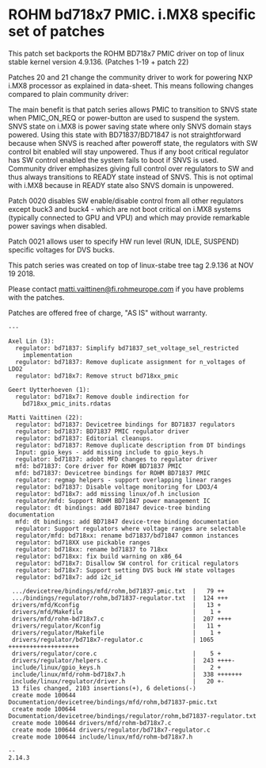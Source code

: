 # ROHM bd718x7 PMIC. i.MX8 specific set of patches

This patch set backports the ROHM BD718x7 PMIC driver on top of
linux stable kernel version 4.9.136. (Patches 1-19 + patch 22)

Patches 20 and 21 change the community driver to work for powering
NXP i.MX8 processor as explained in data-sheet. This means following
changes compared to plain community driver:

The main benefit is that patch series allows PMIC to transition to SNVS
state when PMIC_ON_REQ or power-button are used to suspend the system.
SNVS state on i.MX8 is power saving state where only SNVS domain stays
powered. Using this state with BD71837/BD71847 is not straightforward
because when SNVS is reached after poweroff state, the regulators with
SW control bit enabled will stay unpowered. Thus if any boot critical
regulator has SW control enabled the system fails to boot if SNVS is used.
Community driver emphasizes giving full control over regulators to SW and
thus always transitions to READY state instead of SNVS. This is not optimal
with i.MX8 because in READY state also SNVS domain is unpowered.

Patch 0020 disables SW enable/disable control from all other regulators
except buck3 and buck4 - which are not boot critical on i.MX8
systems (typically connected to GPU and VPU) and which may provide
remarkable power savings when disabled.

Patch 0021 allows user to specify HW run level (RUN, IDLE, SUSPEND)
specific voltages for DVS bucks.

This patch series was created on top of linux-stabe tree tag 2.9.136
at NOV 19 2018.

Please contact matti.vaittinen@fi.rohmeurope.com if you have problems with
the patches.

Patches are offered free of charge, "AS IS" without warranty.

```
---

Axel Lin (3):
  regulator: bd71837: Simplify bd71837_set_voltage_sel_restricted
    implementation
  regulator: bd71837: Remove duplicate assignment for n_voltages of LDO2
  regulator: bd718x7: Remove struct bd718xx_pmic

Geert Uytterhoeven (1):
  regulator: bd718x7: Remove double indirection for
    bd718xx_pmic_inits.rdatas

Matti Vaittinen (22):
  regulator: bd71837: Devicetree bindings for BD71837 regulators
  regulator: bd71837: BD71837 PMIC regulator driver
  regulator: bd71837: Editorial cleanups.
  regulator: bd71837: Remove duplicate description from DT bindings
  Input: gpio_keys - add missing include to gpio_keys.h
  regulator: bd71837: adobt MFD changes to regulator driver
  mfd: bd71837: Core driver for ROHM BD71837 PMIC
  mfd: bd71837: Devicetree bindings for ROHM BD71837 PMIC
  regulator: regmap helpers - support overlapping linear ranges
  regulator: bd71837: Disable voltage monitoring for LDO3/4
  regulator: bd718x7: add missing linux/of.h inclusion
  regulator/mfd: Support ROHM BD71847 power management IC
  regulator: dt bindings: add BD71847 device-tree binding documentation
  mfd: dt bindings: add BD71847 device-tree binding documentation
  regulator: Support regulators where voltage ranges are selectable
  regulator/mfd: bd718xx: rename bd71837/bd71847 common instances
  regulator: bd718XX use pickable ranges
  regulator: bd718xx: rename bd71837 to 718xx
  regulator: bd718xx: fix build warning on x86_64
  regulator: bd718x7: Disallow SW control for critical regulators
  regulator: bd718x7: Support setting DVS buck HW state voltages
  regulator: bd718x7: add i2c_id

 .../devicetree/bindings/mfd/rohm,bd71837-pmic.txt  |   79 ++
 .../bindings/regulator/rohm,bd71837-regulator.txt  |  124 +++
 drivers/mfd/Kconfig                                |   13 +
 drivers/mfd/Makefile                               |    1 +
 drivers/mfd/rohm-bd718x7.c                         |  207 ++++
 drivers/regulator/Kconfig                          |   11 +
 drivers/regulator/Makefile                         |    1 +
 drivers/regulator/bd718x7-regulator.c              | 1065 ++++++++++++++++++++
 drivers/regulator/core.c                           |    5 +
 drivers/regulator/helpers.c                        |  243 ++++-
 include/linux/gpio_keys.h                          |    2 +
 include/linux/mfd/rohm-bd718x7.h                   |  338 +++++++
 include/linux/regulator/driver.h                   |   20 +-
 13 files changed, 2103 insertions(+), 6 deletions(-)
 create mode 100644 Documentation/devicetree/bindings/mfd/rohm,bd71837-pmic.txt
 create mode 100644 Documentation/devicetree/bindings/regulator/rohm,bd71837-regulator.txt
 create mode 100644 drivers/mfd/rohm-bd718x7.c
 create mode 100644 drivers/regulator/bd718x7-regulator.c
 create mode 100644 include/linux/mfd/rohm-bd718x7.h

-- 
2.14.3
```

